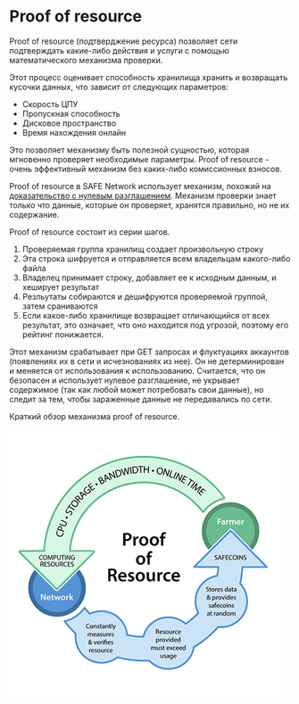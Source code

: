 # Proof of resource
Proof of resource (подтверджение ресурса) позволяет сети подтверждать какие-либо действия и услуги с помощью математического механизма проверки.

Этот процесс оценивает способность хранилища хранить и возвращать кусочки данных, что зависит от следующих параметров:

* Скорость ЦПУ
* Пропускная способность
* Дисковое пространство
* Время нахождения онлайн

Это позволяет механизму быть полезной сущностью, которая мгновенно проверяет необходимые параметры. Proof of resource - очень эффективный механизм без каких-либо комиссионных взносов.

Proof of resource в SAFE Network использует механизм, похожий на [доказательство с нулевым разглашением](https://ru.wikipedia.org/wiki/%D0%94%D0%BE%D0%BA%D0%B0%D0%B7%D0%B0%D1%82%D0%B5%D0%BB%D1%8C%D1%81%D1%82%D0%B2%D0%BE_%D1%81_%D0%BD%D1%83%D0%BB%D0%B5%D0%B2%D1%8B%D0%BC_%D1%80%D0%B0%D0%B7%D0%B3%D0%BB%D0%B0%D1%88%D0%B5%D0%BD%D0%B8%D0%B5%D0%BC). Механизм проверки знает только что данные, которые он проверяет, хранятся правильно, но не их содержание.

Proof of resource состоит из серии шагов.

1. Проверяемая группа хранилищ создает произвольную строку
2. Эта строка шифруется и отправляется всем владельцам какого-либо файла
3. Владелец принимает строку, добавляет ее к исходным данным, и хеширует результат
4. Резльутаты собираются и дешифруются проверяемой группой, затем сраниваются
5. Если какое-либо хранилище возвращает отличающийся от всех результат, это означает, что оно находится под угрозой, поэтому его рейтинг понижается.

Этот механизм срабатывает при GET запросах и флуктуациях аккаунтов (появлениях их в сети и исчезнованиях из нее). Он не детерминирован и меняется от использования к использованию. Считается, что он безопасен и использует нулевое разглашение, не укрывает содержимое (так как любой может потребовать свои данные), но следит за тем, чтобы зараженные данные не передавались по сети.

Краткий обзор механизма proof of resource.

![Proof of resource figure](./img/por-diagram.png)
